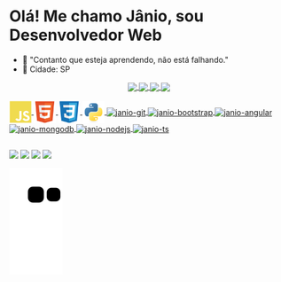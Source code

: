 # Olá! Me chamo Jânio, sou Desenvolvedor Web

- 🔭 "Contanto que esteja aprendendo, não está falhando."
- 📍  Cidade: SP
<div align="center">
  <a href="https://github.com/jan1ooo">
  <img height="150em" align="center" src="https://github-readme-stats.vercel.app/api?username=jan1ooo&show_icons=true&theme=synthwave&include_all_commits=true&count_private=true"/>
  <img height="150em" align="center" src="https://github-readme-stats.vercel.app/api/top-langs/?username=jan1ooo&layout=compact&langs_count=7&theme=synthwave"/>
  <img height="150em" align="center" src="https://github-readme-streak-stats.herokuapp.com/?user=jan1ooo&theme=synthwave&hide_border=true"/>
  <img height="150em" align="center" src="https://github-profile-summary-cards.vercel.app/api/cards/profile-details?username=jan1ooo&theme=tokyonight"/> 
    
</div>
  
<div style="display: inline_block"><br>
  <img align="center" alt="janio-Js" height="40" width="40" src="https://raw.githubusercontent.com/devicons/devicon/master/icons/javascript/javascript-plain.svg">
  <img align="center" alt="janio-HTML" height="40" width="40" src="https://raw.githubusercontent.com/devicons/devicon/master/icons/html5/html5-original.svg">
  <img align="center" alt="jani-CSS" height="40" width="40" src="https://raw.githubusercontent.com/devicons/devicon/master/icons/css3/css3-original.svg">
  <img align="center" alt="janio-Python" height="40" width="40" src="https://raw.githubusercontent.com/devicons/devicon/master/icons/python/python-original.svg">
  <img align="center" alt="janio-git" height="40" width="40" src="https://cdn.jsdelivr.net/gh/devicons/devicon/icons/git/git-original.svg" />
  <img align="center" alt="janio-bootstrap" height="40" width="40" src="https://cdn.jsdelivr.net/gh/devicons/devicon/icons/bootstrap/bootstrap-original.svg" />
  <img align="center" alt="janio-angular" height="40" width="40" src="https://cdn.jsdelivr.net/gh/devicons/devicon/icons/angularjs/angularjs-original.svg" />
  <img align="center" alt="janio-mongodb" height="40" width="40" src="https://cdn.jsdelivr.net/gh/devicons/devicon/icons/mongodb/mongodb-original.svg" />
  <img align="center" alt="janio-nodejs" height="40" width="40" src="https://cdn.jsdelivr.net/gh/devicons/devicon/icons/nodejs/nodejs-original.svg" />
  <img align="center" alt="janio-ts" height="40" width="40" src="https://cdn.jsdelivr.net/gh/devicons/devicon/icons/typescript/typescript-original.svg" />


        
          
          
          
          
</div>
     

  
  ##
 <div> 
  <a href="https://instagram.com/jan1ooo" target="_blank"><img src="https://img.shields.io/badge/-Instagram-%23E4405F?style=for-the-badge&logo=instagram&logoColor=white" target="_blank"></a>
 	<a href="https://www.twitch.tv/jayef7" target="_blank"><img src="https://img.shields.io/badge/Twitch-9146FF?style=for-the-badge&logo=twitch&logoColor=white" target="_blank"></a>
  <a href = "mailto:filhojanio67@gmail.com"><img src="https://img.shields.io/badge/-Gmail-%23333?style=for-the-badge&logo=gmail&logoColor=white" target="_blank"></a>
  <a href="https://www.linkedin.com/in/jan1ooo/"  target="_blank"><img src="https://img.shields.io/badge/-LinkedIn-%230077B5?style=for-the-badge&logo=linkedin&logoColor=white" target="_blank"></a> 
   
   
              
 
  ![Snake animation](https://github.com/jan1ooo/jan1ooo/blob/output/github-contribution-grid-snake.svg) 
</div>
